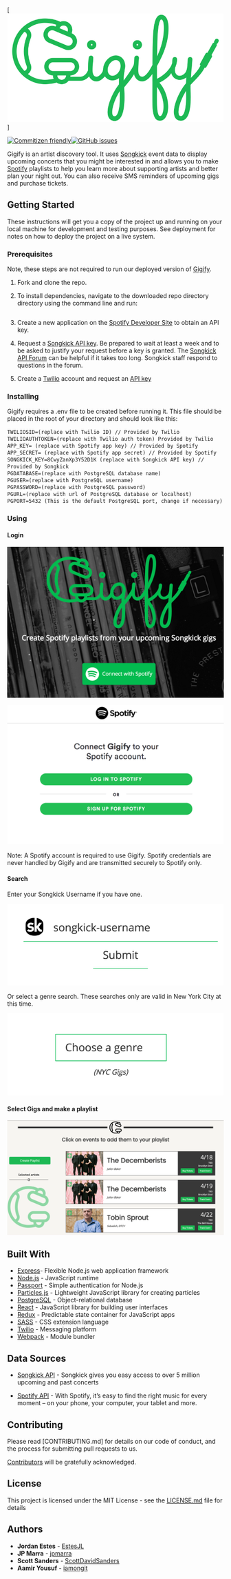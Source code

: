 [![Gigify](public/assets/gigify.png)]

[![Commitizen friendly](https://img.shields.io/badge/commitizen-friendly-brightgreen.svg)](http://commitizen.github.io/cz-cli/)[![GitHub issues](https://img.shields.io/github/issues/badges/shields.svg)](https://github.com/gigify-music/gigify/issues)

Gigify is an artist discovery tool. It uses [Songkick](http://www.songkick.com) event data to display upcoming concerts that you might be interested in and allows you to make [Spotify](http://www.spotify.com) playlists to help you learn more about supporting artists and better plan your night out. You can also receive SMS reminders of upcoming gigs and purchase tickets.

## Getting Started

These instructions will get you a copy of the project up and running on your local machine for development and testing purposes. See deployment for notes on how to deploy the project on a live system.

### Prerequisites

Note, these steps are not required to run our deployed version of [Gigify](gigify.io).

1. Fork and clone the repo.

2. To install dependencies, navigate to the downloaded repo directory directory using the command line and run:
```npm install
```
3. Create a new application on the [Spotify Developer Site](https://developer.spotify.com/my-applications/) to obtain an API key.

4. Request a [Songkick API key](https://www.songkick.com/api_key_requests/new). Be prepared to wait at least a week and to be asked to justify your request before a key is granted. The [Songkick API Forum](https://groups.google.com/forum/#!forum/songkick-api) can be helpful if it takes too long. Songkick staff respond to questions in the forum.

5. Create a [Twilio](https://www.twilio.com/try-twilio) account and request an [API key](https://www.twilio.com/docs/api/rest/keys)

### Installing

Gigify requires a .env file to be created before running it. This file should be placed in the root of your directory and should look like this:
```
TWILIOSID=(replace with Twilio ID) // Provided by Twilio
TWILIOAUTHTOKEN=(replace with Twilio auth token) Provided by Twilio
APP_KEY= (replace with Spotify app key) // Provided by Spotify
APP_SECRET= (replace with Spotify app secret) // Provided by Spotify
SONGKICK_KEY=8CwyZanXp3Y52D1K (replace with Songkick API key) // Provided by Songkick
PGDATABASE=(replace with PostgreSQL database name)
PGUSER=(replace with PostgreSQL username)
PGPASSWORD=(replace with PostgreSQL password)
PGURL=(replace with url of PostgreSQL database or localhost)
PGPORT=5432 (This is the default PostgreSQL port, change if necessary)
```

### Using
#### Login

![Splash](public/assets/readme/GigifySplash.png)

![Spotify Login](public/assets/readme/SpotifyLogin.png)

Note: A Spotify account is required to use Gigify. Spotify credentials are never handled by Gigify and are transmitted securely to Spotify only.

#### Search


Enter your Songkick Username if you have one.

![Songkick](public/assets/readme/SongkickLogin.png)


Or select a genre search. These searches only are valid in New York City at this time.

![Genre Search](public/assets/readme/GenreSearch.png)

#### Select Gigs and make a playlist
![Playlist Creation](public/assets/readme/PlaylistCreation.gif)

## Built With

* [Express](https://expressjs.com/)- Flexible Node.js web application framework
* [Node.js](https://nodejs.org) - JavaScript runtime
* [Passport](http://passportjs.org/) - Simple authentication for Node.js
* [Particles.js](https://github.com/VincentGarreau/particles.js/) - Lightweight JavaScript library for creating particles
* [PostgreSQL](https://www.postgresql.org/) - Object-relational database
* [React](https://facebook.github.io/react/) - JavaScript library for building user interfaces
* [Redux](http://redux.js.org/) - Predictable state container for JavaScript apps
* [SASS](http://sass-lang.com/) - CSS extension language
* [Twilio](https://www.twilio.com/) - Messaging platform
* [Webpack](https://webpack.github.io/) - Module bundler

## Data Sources
* [Songkick API](https://www.songkick.com/developer) - Songkick gives you easy access to over 5 million upcoming and past concerts

* [Spotify API](https://developer.spotify.com/web-api/) - With Spotify, it’s easy to find the right music for every moment – on your phone, your computer, your tablet and more.

## Contributing

Please read [CONTRIBUTING.md] for details on our code of conduct, and the process for submitting pull requests to us.

[Contributors](https://github.com/your/project/contributors) will be gratefully acknowledged.

## License

This project is licensed under the MIT License - see the [LICENSE.md](LICENSE.md) file for details




## Authors

* **Jordan Estes** - [EstesJL](https://github.com/EstesJL)
* **JP Marra** - [jpmarra](https://github.com/jpmarra)
* **Scott Sanders** - [ScottDavidSanders](https://github.com/ScottDavidSanders)
* **Aamir Yousuf** - [iamongit](https://github.com/iamongit)
